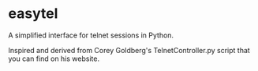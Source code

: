 easytel
=======

A simplified interface for telnet sessions in Python. 

Inspired and derived from Corey Goldberg's TelnetController.py script that you can find on his website. 
